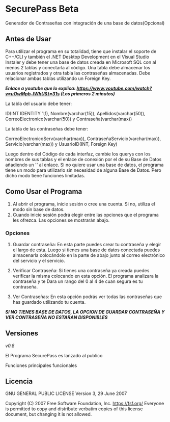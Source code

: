 # SecurePass Beta
Generador de Contraseñas con integración de una base de datos(Opcional)

## Antes de Usar
Para utilizar el programa en su totalidad, tiene que instalar el soporte de C++/CLI y también el .NET Desktop Development en el Visual Studio Instaler y debe tener una base de datos creada en Microsoft SQL con al menos 2 tablas y conectarla al código. Una tabla debe almacenar los usuarios registrados y otra tabla las contraseñas almacenadas. Debe relacionar ambas tablas utilizando un Foreign Key.

***Enlace a youtube que lo explica: https://www.youtube.com/watch?v=uOwMpb-IWhU&t=31s (Los primeros 2 minutos)***

La tabla del usuario debe tener:

ID(INT IDENTITY 1,1), Nombre(varchar(15)), Apellidos(varchar(50)), CorreoElectronico(varchar(50)) y Contraseña(varchar(max))

La tabla de las contraseñas debe tener:

CorreoElectronicoServ(varchar(max)), ContraseñaServicio(varchar(max)), Servicio(varchar(max)) y UsuarioID(INT, Foreign Key)

Luego dentro del Código de cada interfaz, cambie los querys con los nombres de sus tablas y el enlace de conexión por el de su Base de Datos añadiendo un '\' al enlace.
Si no quiere usar una base de datos, el programa tiene un modo para utilizarlo sin necesidad de alguna Base de Datos. Pero dicho modo tiene funciones limitadas.

## Como Usar el Programa
1. Al abrir el programa, inicie sesión o cree una cuenta. Si no, utiliza el modo sin base de datos.
2. Cuando inicie sesión podrá elegir entre las opciones que el programa les ofrezca. Las opciones se mostrarán abajo.
   
### Opciones
1. Guardar contraseña: En esta parte puedes crear tu contraseña y elegir el largo de esta. Luego si tienes una base de datos conectada puedes almacenarla colocándolo en la parte de abajo junto al correo electrónico del servicio y el servicio.

2. Verificar Contraseña: Si tienes una contraseña ya creada puedes verificar la misma colocando en esta opción. El programa analizara la contraseña y te Dara un rango del 0 al 4 de cuan segura es tu contraseña.

3. Ver Contraseñas: En esta opción podrás ver todas las contraseñas que has guardado utilizando tu cuenta.

***SI NO TIENES BASE DE DATOS, LA OPCION DE GUARDAR CONTRASEÑA Y VER CONTRASEÑA NO ESTARAN DISPONIBLES***

## Versiones 
*v0.8*

El Programa SecurePass es lanzado al publico

Funciones principales funcionales

## Licencia
GNU GENERAL PUBLIC LICENSE
Version 3, 29 June 2007

 Copyright (C) 2007 Free Software Foundation, Inc. https://fsf.org/
 Everyone is permitted to copy and distribute verbatim copies
 of this license document, but changing it is not allowed.
